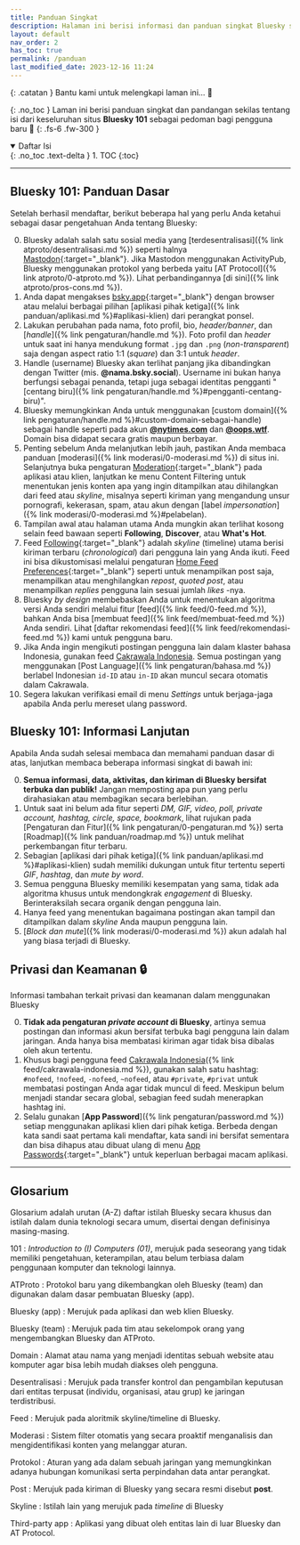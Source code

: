 ```yaml
---
title: Panduan Singkat
description: Halaman ini berisi informasi dan panduan singkat Bluesky sebagai pedoman bagi pengguna baru 🙌
layout: default
nav_order: 2
has_toc: true
permalink: /panduan
last_modified_date: 2023-12-16 11:24
---
```


{: .catatan }
Bantu kami untuk melengkapi laman ini... 🥺

{: .no_toc }
Laman ini berisi panduan singkat dan pandangan sekilas tentang isi dari keseluruhan situs **Bluesky 101** sebagai pedoman bagi pengguna baru 🙌
{: .fs-6 .fw-300 }

<details open markdown="block">
  <summary>
    Daftar Isi
  </summary>
  {: .no_toc .text-delta }
1. TOC
{:toc}
</details>

---

## Bluesky 101: Panduan Dasar
Setelah berhasil mendaftar, berikut beberapa hal yang perlu Anda ketahui sebagai dasar pengetahuan Anda tentang Bluesky:

0. Bluesky adalah salah satu sosial media yang [terdesentralisasi]({% link atproto/desentralisasi.md %}) seperti halnya [Mastodon]{:target="_blank"}. Jika Mastodon menggunakan ActivityPub, Bluesky menggunakan protokol yang berbeda yaitu [AT Protocol]({% link atproto/0-atproto.md %}). Lihat perbandingannya [di sini]({% link atproto/pros-cons.md %}).
0. Anda dapat mengakses [bsky.app]{:target="_blank"} dengan browser atau melalui berbagai pilihan [aplikasi pihak ketiga]({% link panduan/aplikasi.md %}#aplikasi-klien) dari perangkat ponsel.
0. Lakukan perubahan pada nama, foto profil, bio, *header/banner*, dan [*handle*]({% link pengaturan/handle.md %}). Foto profil dan *header* untuk saat ini hanya mendukung format `.jpg` dan `.png` (*non-transparent*) saja dengan aspect ratio 1:1 (*square*) dan 3:1 untuk *header*.
0. Handle (username) Bluesky akan terlihat panjang jika dibandingkan dengan Twitter (mis. **@nama.bsky.social**). Username ini bukan hanya berfungsi sebagai penanda, tetapi juga sebagai identitas pengganti "[centang biru]({% link pengaturan/handle.md %}#pengganti-centang-biru)".
0. Bluesky memungkinkan Anda untuk menggunakan [custom domain]({% link pengaturan/handle.md %}#custom-domain-sebagai-handle) sebagai handle seperti pada akun [**@nytimes.com**](https://bsky.app/profile/nytimes.com) dan [**@oops.wtf**](https://bsky.app/profile/oops.wtf). Domain bisa didapat secara gratis maupun berbayar.
0. Penting sebelum Anda melanjutkan lebih jauh, pastikan Anda membaca panduan [moderasi]({% link moderasi/0-moderasi.md %}) di situs ini. Selanjutnya buka pengaturan [Moderation](https://bsky.app/moderation){:target="_blank"} pada aplikasi atau klien, lanjutkan ke menu Content Filtering untuk menentukan jenis konten apa yang ingin ditampilkan atau dihilangkan dari feed atau *skyline*, misalnya seperti kiriman yang mengandung unsur pornografi, kekerasan, spam, atau akun dengan [label *impersonation*]({% link moderasi/0-moderasi.md %}#pelabelan).
0. Tampilan awal atau halaman utama Anda mungkin akan terlihat kosong selain feed bawaan seperti **Following**, **Discover**, atau **What's Hot**.
0. Feed [Following](https://bsky.app){:target="_blank"} adalah *skyline* (timeline) utama berisi kiriman terbaru (*chronological*) dari pengguna lain yang Anda ikuti. Feed ini bisa dikustomisasi melalui pengaturan [Home Feed Preferences](https://bsky.app/settings/home-feed){:target="_blank"} seperti untuk menampilkan post saja, menampilkan atau menghilangkan *repost*, *quoted post*, atau menampilkan *replies* pengguna lain sesuai jumlah *likes* -nya.
0. Bluesky *by design* membebaskan Anda untuk menentukan algoritma versi Anda sendiri melalui fitur [feed]({% link feed/0-feed.md %}), bahkan Anda bisa [membuat feed]({% link feed/membuat-feed.md %}) Anda sendiri. Lihat [daftar rekomendasi feed]({% link feed/rekomendasi-feed.md %}) kami untuk pengguna baru.
0. Jika Anda ingin mengikuti postingan pengguna lain dalam klaster bahasa Indonesia, gunakan feed [Cakrawala Indonesia]. Semua postingan yang menggunakan [Post Language]({% link pengaturan/bahasa.md %}) berlabel Indonesian `id-ID` atau `in-ID` akan muncul secara otomatis dalam Cakrawala.
0. Segera lakukan verifikasi email di menu *Settings* untuk berjaga-jaga apabila Anda perlu mereset ulang password.

## Bluesky 101: Informasi Lanjutan
Apabila Anda sudah selesai membaca dan memahami panduan dasar di atas, lanjutkan membaca beberapa informasi singkat di bawah ini:

0. **Semua informasi, data, aktivitas, dan kiriman di Bluesky bersifat terbuka dan publik!** Jangan memposting apa pun yang perlu dirahasiakan atau membagikan secara berlebihan.
0. Untuk saat ini belum ada fitur seperti *DM, GIF, video, poll, private account, hashtag, circle, space, bookmark*, lihat rujukan pada [Pengaturan dan Fitur]({% link pengaturan/0-pengaturan.md %}) serta [Roadmap]({% link panduan/roadmap.md %}) untuk melihat perkembangan fitur terbaru.
0. Sebagian [aplikasi dari pihak ketiga]({% link panduan/aplikasi.md %}#aplikasi-klien) sudah memiliki dukungan untuk fitur tertentu seperti *GIF*, *hashtag*, dan *mute by word*.
0. Semua pengguna Bluesky memiliki kesempatan yang sama, tidak ada algoritma khusus untuk mendongkrak *engagement* di Bluesky. Berinteraksilah secara organik dengan pengguna lain.
0. Hanya feed yang menentukan bagaimana postingan akan tampil dan ditampilkan dalam *skyline* Anda maupun pengguna lain.
0. [*Block dan mute*]({% link moderasi/0-moderasi.md %}) akun adalah hal yang biasa terjadi di Bluesky.

## Privasi dan Keamanan 🔒
Informasi tambahan terkait privasi dan keamanan dalam menggunakan Bluesky

0. **Tidak ada pengaturan *private account* di Bluesky**, artinya semua postingan dan informasi akun bersifat terbuka bagi pengguna lain dalam jaringan. Anda hanya bisa membatasi kiriman agar tidak bisa dibalas oleh akun tertentu.
0. Khusus bagi pengguna feed [Cakrawala Indonesia]({% link feed/cakrawala-indonesia.md %}), gunakan salah satu hashtag: `#nofeed`, `!nofeed`, `-nofeed`, `~nofeed`, atau `#private`, `#privat` untuk membatasi postingan Anda agar tidak muncul di feed. Meskipun belum menjadi standar secara global, sebagian feed sudah menerapkan hashtag ini.
0. Selalu gunakan [**App Password**]({% link pengaturan/password.md %}) setiap menggunakan aplikasi klien dari pihak ketiga. Berbeda dengan kata sandi saat pertama kali mendaftar, kata sandi ini bersifat sementara dan bisa dihapus atau dibuat ulang di menu [App Passwords](https://bsky.app/settings/app-passwords){:target="_blank"} untuk keperluan berbagai macam aplikasi.

---

## Glosarium
Glosarium adalah urutan (A-Z) daftar istilah Bluesky secara khusus dan istilah dalam dunia teknologi secara umum, disertai dengan definisinya masing-masing.

101
: *Introduction to (I) Computers (01)*, merujuk pada seseorang yang tidak memiliki pengetahuan, keterampilan, atau belum terbiasa dalam penggunaan komputer dan teknologi lainnya.

ATProto
: Protokol baru yang dikembangkan oleh Bluesky (team) dan digunakan dalam dasar pembuatan Bluesky (app).

Bluesky (app)
: Merujuk pada aplikasi dan web klien Bluesky.

Bluesky (team)
: Merujuk pada tim atau sekelompok orang yang mengembangkan Bluesky dan ATProto.

Domain
: Alamat atau nama yang menjadi identitas sebuah website atau komputer agar bisa lebih mudah diakses oleh pengguna.

Desentralisasi
: Merujuk pada transfer kontrol dan pengambilan keputusan dari entitas terpusat (individu, organisasi, atau grup) ke jaringan terdistribusi.

Feed
: Merujuk pada aloritmik skyline/timeline di Bluesky.

Moderasi
: Sistem filter otomatis yang secara proaktif menganalisis dan mengidentifikasi konten yang melanggar aturan.

Protokol
: Aturan yang ada dalam sebuah jaringan yang memungkinkan adanya hubungan komunikasi serta perpindahan data antar perangkat.

Post
: Merujuk pada kiriman di Bluesky yang secara resmi disebut **post**.

Skyline
: Istilah lain yang merujuk pada *timeline* di Bluesky

Third-party app
: Aplikasi yang dibuat oleh entitas lain di luar Bluesky dan AT Protocol.

[bsky.app]: https://bsky.app
[Mastodon]: https://joinmastodon.org
[cakrawala indonesia]: https://bsky.app/profile/did:plc:7opjnfmb6gtbgjrsr3777ujx/feed/aaagz4bmp5o3c
